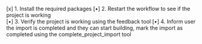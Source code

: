 [x] 1. Install the required packages
[•] 2. Restart the workflow to see if the project is working  
[•] 3. Verify the project is working using the feedback tool
[•] 4. Inform user the import is completed and they can start building, mark the import as completed using the complete_project_import tool